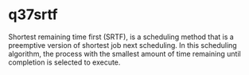 # q37srtf
Shortest remaining time first (SRTF), is a scheduling method that is a preemptive version of shortest job next scheduling. In this scheduling algorithm, the process with the smallest amount of time remaining until completion is selected to execute.
